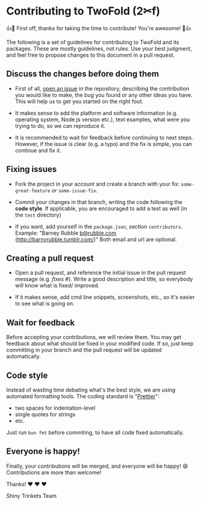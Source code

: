 # Contributing to TwoFold (2✂︎f)

:+1::tada: First off, thanks for taking the time to contribute! You're awesome! :tada::+1:

The following is a set of guidelines for contributing to TwoFold and its packages. These are mostly
guidelines, not rules. Use your best judgment, and feel free to propose changes to this document in
a pull request.

## Discuss the changes before doing them

- First of all, [open an issue](https://github.com/ShinyTrinkets/twofold.ts/issues) in the
  repository, describing the contribution you would like to make, the bug you found or any other
  ideas you have. This will help us to get you started on the right foot.

- It makes sense to add the platform and software information (e.g. operating system, Node.js
  version etc.), text examples, what were you trying to do, so we can reproduce it.

- It is recommended to wait for feedback before continuing to next steps. However, if the issue is
  clear (e.g. a typo) and the fix is simple, you can continue and fix it.

## Fixing issues

- Fork the project in your account and create a branch with your fix: `some-great-feature` or
  `some-issue-fix`.

- Commit your changes in that branch, writing the code following the **code style**. If applicable,
  you are encouraged to add a test as well (in the `test` directory)

- If you want, add yourself in the `package.json`, section `contributors`. Example: "Barney Rubble
  <b@rubble.com> (http://barnyrubble.tumblr.com/)" Both email and url are optional.

## Creating a pull request

- Open a pull request, and reference the initial issue in the pull request message (e.g. _fixes
  #<your-issue-number>_). Write a good description and title, so everybody will know what is fixed/
  improved.

- If it makes sense, add cmd line snippets, screenshots, etc., so it's easier to see what is going
  on.

## Wait for feedback

Before accepting your contributions, we will review them. You may get feedback about what should be
fixed in your modified code. If so, just keep committing in your branch and the pull request will be
updated automatically.

## Code style

Instead of wasting time debating what's the best style, we are using automated formatting tools. The
coding standard is "[Prettier](https://prettier.io)":

- two spaces for indentation-level
- single quotes for strings
- etc.

Just run `bun fmt` before commiting, to have all code fixed automatically.

## Everyone is happy!

Finally, your contributions will be merged, and everyone will be happy! :smile: Contributions are
more than welcome!

Thanks! :heart: :heart: :heart:

Shiny Trinkets Team

